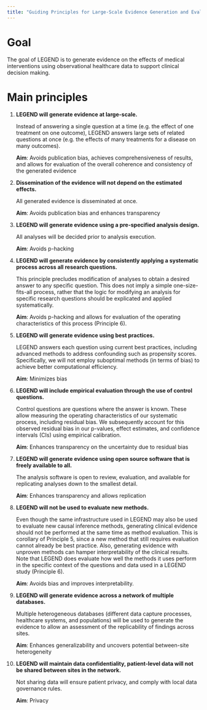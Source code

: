 ```yaml
---
title: "Guiding Principles for Large-Scale Evidence Generation and Evaluation in a Network of Databases (LEGEND)"
---
```


# Goal
The goal of LEGEND is to generate evidence on the effects of medical interventions using observational healthcare data to support clinical decision making.

# Main principles

1. **LEGEND will generate evidence at large-scale.**

   Instead of answering a single question at a time (e.g. the effect of one treatment on one outcome), LEGEND answers large sets of related questions at once (e.g. the effects of many treatments for a disease on many outcomes).
   
   **Aim**: Avoids publication bias, achieves comprehensiveness of results, and allows for evaluation of the overall coherence and consistency of the generated evidence

2. **Dissemination of the evidence will not depend on the estimated effects.**

   All generated evidence is disseminated at once.
   
   **Aim**: Avoids publication bias and enhances transparency
   
3. **LEGEND will generate evidence using a pre-specified analysis design.**

   All analyses will be decided prior to analysis execution.
   
   **Aim**: Avoids p-hacking
   
4. **LEGEND will generate evidence by consistently applying a systematic process across all research questions.**

   This principle precludes modification of analyses to obtain a desired answer to any specific question. This does not imply a simple one-size-fits-all process, rather that the logic for modifying an analysis for specific research questions should be explicated and applied systematically.
   
   **Aim**: Avoids p-hacking and allows for evaluation of the operating characteristics of this process (Principle 6).
   
5. **LEGEND will generate evidence using best practices.**

   LEGEND answers each question using current best practices, including advanced methods to address confounding such as propensity scores. Specifically, we will not employ suboptimal methods (in terms of bias) to achieve better computational efficiency.
   
   **Aim**: Minimizes bias
   
6. **LEGEND will include empirical evaluation through the use of control questions.**

   Control questions are questions where the answer is known. These allow measuring the operating characteristics of our systematic process, including residual bias. We subsequently account for this observed residual bias in our p-values, effect estimates, and confidence intervals (CIs) using empirical calibration.
   
   **Aim**: Enhances transparency on the uncertainty due to residual bias
   
7. **LEGEND will generate evidence using open source software that is freely available to all.**

   The analysis software is open to review, evaluation, and available for replicating analyses down to the smallest detail.
   
   **Aim**: Enhances transparency and allows replication
   
8. **LEGEND will not be used to evaluate new methods.**

   Even though the same infrastructure used in LEGEND may also be used to evaluate new causal inference methods, generating clinical evidence should not be performed at the same time as method evaluation. This is corollary of Principle 5, since a new method that still requires evaluation cannot already be best practice. Also, generating evidence with unproven methods can hamper interpretability of the clinical results. Note that LEGEND does evaluate how well the methods it uses perform in the specific context of the questions and data used in a LEGEND study (Principle 6).
   
   **Aim**: Avoids bias and improves interpretability.
   
9. **LEGEND will generate evidence across a network of multiple databases.**

   Multiple heterogeneous databases (different data capture processes, healthcare systems, and populations) will be used to generate the evidence to allow an assessment of the replicability of findings across sites.
   
   **Aim**: Enhances generalizability and uncovers potential between-site heterogeneity
   
10. **LEGEND will maintain data confidentiality, patient-level data will not be shared between sites in the network.**

      Not sharing data will ensure patient privacy, and comply with local data governance rules.
   
      **Aim**: Privacy
